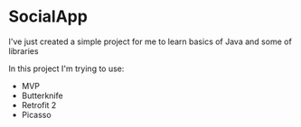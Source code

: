 # SocialApp

I've just created a simple project for me to learn basics of Java and some of libraries

In this project I'm trying to use:
<ul>
  <li>MVP</li>
  <li>Butterknife</li>
  <li>Retrofit 2</li>
  <li>Picasso</li>
</ul>

